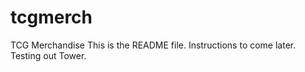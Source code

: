 # tcgmerch
TCG Merchandise
This is the README file.  Instructions to come later.
Testing out Tower.
